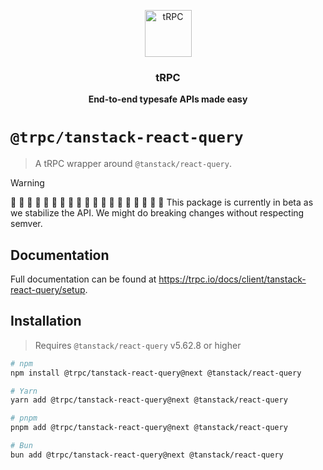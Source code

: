 <p align="center">
  <a href="https://trpc.io/"><img src="https://assets.trpc.io/icons/svgs/blue-bg-rounded.svg" alt="tRPC" height="75"/></a>
</p>

<h3 align="center">tRPC</h3>

<p align="center">
  <strong>End-to-end typesafe APIs made easy</strong>
</p>

# `@trpc/tanstack-react-query`

> A tRPC wrapper around `@tanstack/react-query`.

> [!WARNING]
>
> 🚧 🚧 🚧 🚧 🚧 🚧 🚧 🚧 🚧 🚧 🚧 🚧 🚧 🚧 🚧 🚧 🚧 🚧 🚧
> This package is currently in beta as we stabilize the API. We might do breaking changes without respecting semver.

## Documentation

Full documentation can be found at https://trpc.io/docs/client/tanstack-react-query/setup.

## Installation

> Requires `@tanstack/react-query` v5.62.8 or higher

```bash
# npm
npm install @trpc/tanstack-react-query@next @tanstack/react-query

# Yarn
yarn add @trpc/tanstack-react-query@next @tanstack/react-query

# pnpm
pnpm add @trpc/tanstack-react-query@next @tanstack/react-query

# Bun
bun add @trpc/tanstack-react-query@next @tanstack/react-query
```
